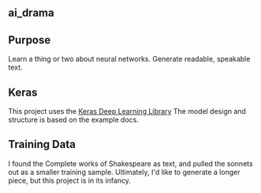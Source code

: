 ## ai_drama

## Purpose

Learn a thing or two about neural networks.
Generate readable, speakable text.


## Keras

This project uses the [Keras Deep Learning Library](http://keras.io/)
The model design and structure is based on the example docs.


## Training Data

I found the Complete works of Shakespeare as text, and pulled
the sonnets out as a smaller training sample. Ultimately, I'd
like to generate a longer piece, but this project is in its
infancy.
